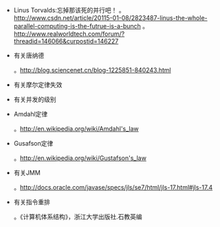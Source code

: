 - Linus Torvalds:忘掉那该死的并行吧！
    。http://www.csdn.net/article/20115-01-08/2823487-linus-the-whole-parallel-computing-is-the-futrue-is-a-bunch
    。http://www.realworldtech.com/forum/?threadid=146066&curpostid=146227
- 有关唐纳德

    。http://blog.sciencenet.cn/blog-1225851-840243.html
- 有关摩尔定律失效
- 有关并发的级别
- Amdahl定律

    。http://en.wikipedia.org/wiki/Amdahl's_law
- Gusafson定律

    。http://en.wikipedia.org/wiki/Gustafson's_law
- 有关JMM

    。http://docs.oracle.com/javase/specs/jls/se7/html/jls-17.html#jls-17.4
- 有关指令重排

    。《计算机体系结构》，浙江大学出版社.石教英编